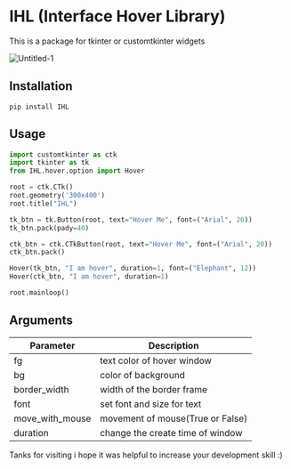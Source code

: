 # IHL (Interface Hover Library)
This is a package for tkinter or customtkinter widgets

![Untitled-1](https://github.com/Rexlep/IHL/assets/141561659/051139fa-4df1-470b-8f3c-f984b8455a71)

## Installation
```
pip install IHL
```

## Usage
```python
import customtkinter as ctk
import tkinter as tk
from IHL.hover.option import Hover

root = ctk.CTk()
root.geometry('300x400')
root.title("IHL")

tk_btn = tk.Button(root, text="Hover Me", font=("Arial", 20))
tk_btn.pack(pady=40)

ctk_btn = ctk.CTkButton(root, text="Hover Me", font=("Arial", 20))
ctk_btn.pack()

Hover(tk_btn, "I am hover", duration=1, font=("Elephant", 12))
Hover(ctk_btn, "I am hover", duration=1)

root.mainloop()
```

## Arguments
| Parameter | Description |
|-----------| ------------|
| fg | text color of hover window |
| bg | color of background |
| border_width | width of the border frame |
| font | set font and size for text |
| move_with_mouse | movement of mouse(True or False) |
| duration | change the create time of window |

Tanks for visiting i hope it was helpful to increase your development skill :)
